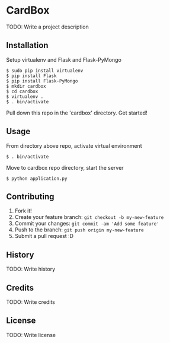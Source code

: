 # CardBox

TODO: Write a project description

## Installation

Setup virtualenv and Flask and Flask-PyMongo

```
$ sudo pip install virtualenv
$ pip install Flask
$ pip install Flask-PyMongo
$ mkdir cardbox
$ cd cardbox
$ virtualenv .
$ . bin/activate

```

Pull down this repo in the 'cardbox' directory.
Get started!

## Usage
From directory above repo, activate virtual environment

```
$ . bin/activate
```

Move to cardbox repo directory, start the server

```
$ python application.py
```

## Contributing

1. Fork it!
2. Create your feature branch: `git checkout -b my-new-feature`
3. Commit your changes: `git commit -am 'Add some feature'`
4. Push to the branch: `git push origin my-new-feature`
5. Submit a pull request :D

## History

TODO: Write history

## Credits

TODO: Write credits

## License

TODO: Write license
